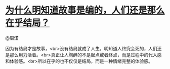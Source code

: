 
#  [为什么明知道故事是编的，人们还是那么在乎结局？](https://zhihu.com/questions/25148516)



[@周诺](https://zhihu.com/people/7cfe3cb58741675849a629535cb2851e)

因为有结局才是故事，&lt;br&gt;没有结局就成了人生。明知道人终究会死的，人们还是那么用力活着。&lt;br&gt;真正让人陶醉的不是起点或者终点，而是过程中的代入感和体验感。&lt;br&gt;所以在乎的也不仅仅是结局，而是一种情绪完整的体验感。